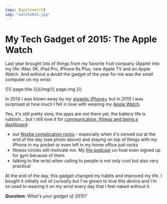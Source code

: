 ```yaml
---
tags: [applewatch]
img: "watch2015.jpg"
---
```


# My Tech Gadget of 2015: The Apple Watch

Last year brought lots of things from my favorite fruit company (Apple) into my life: iMac 5K, iPad Pro, iPhone 6s Plus, new Apple TV and an Apple Watch. And without a doubt the gadget of the year for me was the small computer on my wrist:

<!--More-->

![{{ page.title }}](/img/{{ page.img }})

In 2014 I was blown away by my [gigantic iPhone+](/6pluslove) but in 2015 I was surprised at how much I fell in love with wearing my [Apple Watch][a].

Yes, it's still pretty slow, the apps are not there yet, the battery life is rubbish... but I still love it for [communication, fitness and being a dashboard](/applewatch-3/):

* our [Nozbe complication rocks](http://Nozbe.watch) - especially when it's zeroed out at the end of the day (see photo above) and staying on top of things with my iPhone in my pocket or even left in my home office just rocks
* fitness circles still motivate me. My [the podcast][tp] co-host even signed up for gym because of them
* talking to the wrist when calling to people is not only cool but also very practical 

At the end of the day, this gadget changed my habits and improved my life. I bought it initially out of curiosity but I've grown to love this device and I'm so used to wearing it on my wrist every day that I feel naked without it. 

***Question:*** *What's your gadget of 2015?*

[a]: /applewatch/
[tp]: https://thepodcast.fm
[i]: https://iMagazine.pl
[d]: http://db.tt/kD7Liux
[e]: /how-i-use-evernote
[p]: /passion
[n]: https://michael.gratis/nozbe
[io]: https://michael.gratis/ipadonly/
[pm]: http://productivemag.com/
[s]: /show
[t]: https://twitter.com/MSliwinski